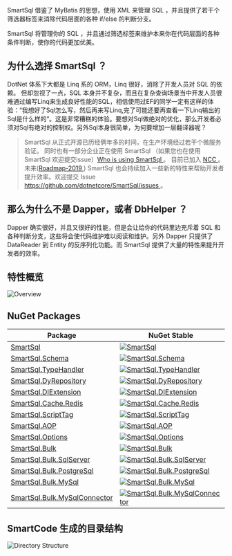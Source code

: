 SmartSql 借鉴了 MyBatis 的思想，使用 XML 来管理 SQL ，并且提供了若干个筛选器标签来消除代码层面的各种 if/else 的判断分支。

SmartSql 将管理你的 SQL ，并且通过筛选标签来维护本来你在代码层面的各种条件判断，使你的代码更加优美。

##  为什么选择 SmartSql ？

DotNet 体系下大都是 Linq 系的 ORM，Linq 很好，消除了开发人员对 SQL 的依赖。 但却忽视了一点，SQL 本身并不复杂，而且在复杂查询场景当中开发人员很难通过编写Linq来生成良好性能的SQL，相信使用过EF的同学一定有这样的体验：“我想好了Sql怎么写，然后再来写Linq,完了可能还要再查看一下Linq输出的Sql是什么样的“。这是非常糟糕的体验。要想对Sql做绝对的优化，那么开发者必须对Sql有绝对的控制权。另外Sql本身很简单，为何要增加一层翻译器呢？

> SmartSql 从正式开源已历经俩年多的时间，在生产环境经过若干个微服务验证。 同时也有一部分企业正在使用 SmartSql （如果您也在使用 SmartSql 欢迎提交issue）[Who is using SmartSql ](https://github.com/dotnetcore/SmartSql/issues/13)。 目前已加入 [NCC ](https://github.com/dotnetcore)。 未来([Roadmap-2019 ](https://github.com/dotnetcore/SmartSql/issues/47)) SmartSql 也会持续加入一些新的特性来帮助开发者提升效率。欢迎提交 Issue [https://github.com/dotnetcore/SmartSql/issues ](https://github.com/dotnetcore/SmartSql/issues)。

## 那么为什么不是 Dapper，或者 DbHelper ？

Dapper 确实很好，并且又很好的性能，但是会让给你的代码里边充斥着 SQL 和各种判断分支，这些将会使代码维护难以阅读和维护。另外 Dapper 只提供了DataReader 到 Entity 的反序列化功能。而 SmartSql 提供了大量的特性来提升开发者的效率。

## 特性概览

![Overview](/articles/projects/smartsql/assets/SmartSql-features.png)

## NuGet Packages

| Package                                                      | NuGet Stable                                                 | Downloads                                                    |
| ------------------------------------------------------------ | ------------------------------------------------------------ | ------------------------------------------------------------ |
| [SmartSql](https://www.nuget.org/packages/SmartSql/) | [![SmartSql](https://img.shields.io/nuget/v/SmartSql.svg)](https://www.nuget.org/packages/SmartSql/) | [![SmartSql](https://img.shields.io/nuget/dt/SmartSql.svg)](https://www.nuget.org/packages/SmartSql/) |
| [SmartSql.Schema](https://www.nuget.org/packages/SmartSql.Schema/) | [![SmartSql.Schema](https://img.shields.io/nuget/v/SmartSql.Schema.svg)](https://www.nuget.org/packages/SmartSql.Schema/) | [![SmartSql.Schema](https://img.shields.io/nuget/dt/SmartSql.Schema.svg)](https://www.nuget.org/packages/SmartSql.Schema/) |
| [SmartSql.TypeHandler](https://www.nuget.org/packages/SmartSql.TypeHandler/) | [![SmartSql.TypeHandler](https://img.shields.io/nuget/v/SmartSql.TypeHandler.svg)](https://www.nuget.org/packages/SmartSql.TypeHandler/) | [![SmartSql.TypeHandler](https://img.shields.io/nuget/dt/SmartSql.TypeHandler.svg)](https://www.nuget.org/packages/SmartSql.TypeHandler/) |
| [SmartSql.DyRepository](https://www.nuget.org/packages/SmartSql.DyRepository/) | [![SmartSql.DyRepository](https://img.shields.io/nuget/v/SmartSql.DyRepository.svg)](https://www.nuget.org/packages/SmartSql.DyRepository/) | [![SmartSql.DyRepository](https://img.shields.io/nuget/dt/SmartSql.DyRepository.svg)](https://www.nuget.org/packages/SmartSql.DyRepository/) |
| [SmartSql.DIExtension](https://www.nuget.org/packages/SmartSql.DIExtension/) | [![SmartSql.DIExtension](https://img.shields.io/nuget/v/SmartSql.DIExtension.svg)](https://www.nuget.org/packages/SmartSql.DIExtension/) | [![SmartSql.DIExtension](https://img.shields.io/nuget/dt/SmartSql.DIExtension.svg)](https://www.nuget.org/packages/SmartSql.DIExtension/) |
| [SmartSql.Cache.Redis](https://www.nuget.org/packages/SmartSql.Cache.Redis/) | [![SmartSql.Cache.Redis](https://img.shields.io/nuget/v/SmartSql.Cache.Redis.svg)](https://www.nuget.org/packages/SmartSql.Cache.Redis/) | [![SmartSql.Cache.Redis](https://img.shields.io/nuget/dt/SmartSql.Cache.Redis.svg)](https://www.nuget.org/packages/SmartSql.Cache.Redis/) |
| [SmartSql.ScriptTag](https://www.nuget.org/packages/SmartSql.ScriptTag/) | [![SmartSql.ScriptTag](https://img.shields.io/nuget/v/SmartSql.ScriptTag.svg)](https://www.nuget.org/packages/SmartSql.ScriptTag/) | [![SmartSql.ScriptTag](https://img.shields.io/nuget/dt/SmartSql.ScriptTag.svg)](https://www.nuget.org/packages/SmartSql.ScriptTag/) |
| [SmartSql.AOP](https://www.nuget.org/packages/SmartSql.AOP/) | [![SmartSql.AOP](https://img.shields.io/nuget/v/SmartSql.AOP.svg)](https://www.nuget.org/packages/SmartSql.AOP/) | [![SmartSql.AOP](https://img.shields.io/nuget/dt/SmartSql.AOP.svg)](https://www.nuget.org/packages/SmartSql.AOP/) |
| [SmartSql.Options](https://www.nuget.org/packages/SmartSql.Options/) | [![SmartSql.Options](https://img.shields.io/nuget/v/SmartSql.Options.svg)](https://www.nuget.org/packages/SmartSql.Options/) | [![SmartSql.Options](https://img.shields.io/nuget/dt/SmartSql.Options.svg)](https://www.nuget.org/packages/SmartSql.Options/) |
| [SmartSql.Bulk](https://www.nuget.org/packages/SmartSql.Bulk/) | [![SmartSql.Bulk](https://img.shields.io/nuget/v/SmartSql.Bulk.svg)](https://www.nuget.org/packages/SmartSql.Bulk/) | [![SmartSql.Bulk](https://img.shields.io/nuget/dt/SmartSql.Bulk.svg)](https://www.nuget.org/packages/SmartSql.Bulk/) |
| [SmartSql.Bulk.SqlServer](https://www.nuget.org/packages/SmartSql.Bulk.SqlServer/) | [![SmartSql.Bulk.SqlServer](https://img.shields.io/nuget/v/SmartSql.Bulk.SqlServer.svg)](https://www.nuget.org/packages/SmartSql.Bulk.SqlServer/) | [![SmartSql.Bulk.SqlServer](https://img.shields.io/nuget/dt/SmartSql.Bulk.SqlServer.svg)](https://www.nuget.org/packages/SmartSql.Bulk.SqlServer/) |
| [SmartSql.Bulk.PostgreSql](https://www.nuget.org/packages/SmartSql.Bulk.PostgreSql/) | [![SmartSql.Bulk.PostgreSql](https://img.shields.io/nuget/v/SmartSql.Bulk.PostgreSql.svg)](https://www.nuget.org/packages/SmartSql.Bulk.PostgreSql/) | [![SmartSql.Bulk.PostgreSql](https://img.shields.io/nuget/dt/SmartSql.Bulk.PostgreSql.svg)](https://www.nuget.org/packages/SmartSql.Bulk.PostgreSql/) |
| [SmartSql.Bulk.MySql](https://www.nuget.org/packages/SmartSql.Bulk.MySql/) | [![SmartSql.Bulk.MySql](https://img.shields.io/nuget/v/SmartSql.Bulk.MySql.svg)](https://www.nuget.org/packages/SmartSql.Bulk.MySql/) | [![SmartSql.Bulk.MySql](https://img.shields.io/nuget/dt/SmartSql.Bulk.MySql.svg)](https://www.nuget.org/packages/SmartSql.Bulk.MySql/) |
| [SmartSql.Bulk.MySqlConnector](https://www.nuget.org/packages/SmartSql.Bulk.MySqlConnector/) | [![SmartSql.Bulk.MySqlConnector](https://img.shields.io/nuget/v/SmartSql.Bulk.MySqlConnector.svg)](https://www.nuget.org/packages/SmartSql.Bulk.MySqlConnector/) | [![SmartSql.Bulk.MySqlConnector](https://img.shields.io/nuget/dt/SmartSql.Bulk.MySqlConnector.svg)](https://www.nuget.org/packages/SmartSql.Bulk.MySqlConnector/) |

## SmartCode 生成的目录结构

![Directory Structure](/articles/projects/smartsql/assets/directory-structure.png)




